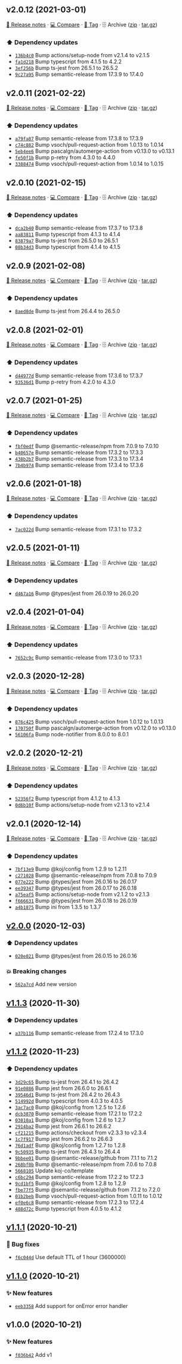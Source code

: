 ## v2.0.12 (2021-03-01)

[📝 Release notes](https://github.com/koj-co/unqueue/releases/tag/v2.0.12) · [💻 Compare](https://github.com/koj-co/unqueue/compare/v2.0.11...v2.0.12) · [🔖 Tag](https://github.com/koj-co/unqueue/tree/v2.0.12) · 🗄️ Archive ([zip](https://github.com/koj-co/unqueue/archive/v2.0.12.zip) · [tar.gz](https://github.com/koj-co/unqueue/archive/v2.0.12.tar.gz))

### ⬆️ Dependency updates

- [`136b4c0`](https://github.com/koj-co/unqueue/commit/136b4c0)  Bump actions/setup-node from v2.1.4 to v2.1.5
- [`fa1d218`](https://github.com/koj-co/unqueue/commit/fa1d218)  Bump typescript from 4.1.5 to 4.2.2
- [`3ef256b`](https://github.com/koj-co/unqueue/commit/3ef256b)  Bump ts-jest from 26.5.1 to 26.5.2
- [`9c27a95`](https://github.com/koj-co/unqueue/commit/9c27a95)  Bump semantic-release from 17.3.9 to 17.4.0

## v2.0.11 (2021-02-22)

[📝 Release notes](https://github.com/koj-co/unqueue/releases/tag/v2.0.11) · [💻 Compare](https://github.com/koj-co/unqueue/compare/v2.0.10...v2.0.11) · [🔖 Tag](https://github.com/koj-co/unqueue/tree/v2.0.11) · 🗄️ Archive ([zip](https://github.com/koj-co/unqueue/archive/v2.0.11.zip) · [tar.gz](https://github.com/koj-co/unqueue/archive/v2.0.11.tar.gz))

### ⬆️ Dependency updates

- [`a79fa87`](https://github.com/koj-co/unqueue/commit/a79fa87)  Bump semantic-release from 17.3.8 to 17.3.9
- [`c74c882`](https://github.com/koj-co/unqueue/commit/c74c882)  Bump vsoch/pull-request-action from 1.0.13 to 1.0.14
- [`5eb4ee6`](https://github.com/koj-co/unqueue/commit/5eb4ee6)  Bump pascalgn/automerge-action from v0.13.0 to v0.13.1
- [`fe50f1b`](https://github.com/koj-co/unqueue/commit/fe50f1b)  Bump p-retry from 4.3.0 to 4.4.0
- [`3388474`](https://github.com/koj-co/unqueue/commit/3388474)  Bump vsoch/pull-request-action from 1.0.14 to 1.0.15

## v2.0.10 (2021-02-15)

[📝 Release notes](https://github.com/koj-co/unqueue/releases/tag/v2.0.10) · [💻 Compare](https://github.com/koj-co/unqueue/compare/v2.0.9...v2.0.10) · [🔖 Tag](https://github.com/koj-co/unqueue/tree/v2.0.10) · 🗄️ Archive ([zip](https://github.com/koj-co/unqueue/archive/v2.0.10.zip) · [tar.gz](https://github.com/koj-co/unqueue/archive/v2.0.10.tar.gz))

### ⬆️ Dependency updates

- [`dca2b40`](https://github.com/koj-co/unqueue/commit/dca2b40)  Bump semantic-release from 17.3.7 to 17.3.8
- [`aa83811`](https://github.com/koj-co/unqueue/commit/aa83811)  Bump typescript from 4.1.3 to 4.1.4
- [`83879a7`](https://github.com/koj-co/unqueue/commit/83879a7)  Bump ts-jest from 26.5.0 to 26.5.1
- [`08b34d3`](https://github.com/koj-co/unqueue/commit/08b34d3)  Bump typescript from 4.1.4 to 4.1.5

## v2.0.9 (2021-02-08)

[📝 Release notes](https://github.com/koj-co/unqueue/releases/tag/v2.0.9) · [💻 Compare](https://github.com/koj-co/unqueue/compare/v2.0.8...v2.0.9) · [🔖 Tag](https://github.com/koj-co/unqueue/tree/v2.0.9) · 🗄️ Archive ([zip](https://github.com/koj-co/unqueue/archive/v2.0.9.zip) · [tar.gz](https://github.com/koj-co/unqueue/archive/v2.0.9.tar.gz))

### ⬆️ Dependency updates

- [`8aed8de`](https://github.com/koj-co/unqueue/commit/8aed8de)  Bump ts-jest from 26.4.4 to 26.5.0

## v2.0.8 (2021-02-01)

[📝 Release notes](https://github.com/koj-co/unqueue/releases/tag/v2.0.8) · [💻 Compare](https://github.com/koj-co/unqueue/compare/v2.0.7...v2.0.8) · [🔖 Tag](https://github.com/koj-co/unqueue/tree/v2.0.8) · 🗄️ Archive ([zip](https://github.com/koj-co/unqueue/archive/v2.0.8.zip) · [tar.gz](https://github.com/koj-co/unqueue/archive/v2.0.8.tar.gz))

### ⬆️ Dependency updates

- [`d44977d`](https://github.com/koj-co/unqueue/commit/d44977d)  Bump semantic-release from 17.3.6 to 17.3.7
- [`93536d1`](https://github.com/koj-co/unqueue/commit/93536d1)  Bump p-retry from 4.2.0 to 4.3.0

## v2.0.7 (2021-01-25)

[📝 Release notes](https://github.com/koj-co/unqueue/releases/tag/v2.0.7) · [💻 Compare](https://github.com/koj-co/unqueue/compare/v2.0.6...v2.0.7) · [🔖 Tag](https://github.com/koj-co/unqueue/tree/v2.0.7) · 🗄️ Archive ([zip](https://github.com/koj-co/unqueue/archive/v2.0.7.zip) · [tar.gz](https://github.com/koj-co/unqueue/archive/v2.0.7.tar.gz))

### ⬆️ Dependency updates

- [`fbf0edf`](https://github.com/koj-co/unqueue/commit/fbf0edf)  Bump @semantic-release/npm from 7.0.9 to 7.0.10
- [`b40657e`](https://github.com/koj-co/unqueue/commit/b40657e)  Bump semantic-release from 17.3.2 to 17.3.3
- [`438b2b7`](https://github.com/koj-co/unqueue/commit/438b2b7)  Bump semantic-release from 17.3.3 to 17.3.4
- [`7b4b974`](https://github.com/koj-co/unqueue/commit/7b4b974)  Bump semantic-release from 17.3.4 to 17.3.6

## v2.0.6 (2021-01-18)

[📝 Release notes](https://github.com/koj-co/unqueue/releases/tag/v2.0.6) · [💻 Compare](https://github.com/koj-co/unqueue/compare/v2.0.5...v2.0.6) · [🔖 Tag](https://github.com/koj-co/unqueue/tree/v2.0.6) · 🗄️ Archive ([zip](https://github.com/koj-co/unqueue/archive/v2.0.6.zip) · [tar.gz](https://github.com/koj-co/unqueue/archive/v2.0.6.tar.gz))

### ⬆️ Dependency updates

- [`7ac022d`](https://github.com/koj-co/unqueue/commit/7ac022d)  Bump semantic-release from 17.3.1 to 17.3.2

## v2.0.5 (2021-01-11)

[📝 Release notes](https://github.com/koj-co/unqueue/releases/tag/v2.0.5) · [💻 Compare](https://github.com/koj-co/unqueue/compare/v2.0.4...v2.0.5) · [🔖 Tag](https://github.com/koj-co/unqueue/tree/v2.0.5) · 🗄️ Archive ([zip](https://github.com/koj-co/unqueue/archive/v2.0.5.zip) · [tar.gz](https://github.com/koj-co/unqueue/archive/v2.0.5.tar.gz))

### ⬆️ Dependency updates

- [`d467a16`](https://github.com/koj-co/unqueue/commit/d467a16)  Bump @types/jest from 26.0.19 to 26.0.20

## v2.0.4 (2021-01-04)

[📝 Release notes](https://github.com/koj-co/unqueue/releases/tag/v2.0.4) · [💻 Compare](https://github.com/koj-co/unqueue/compare/v2.0.3...v2.0.4) · [🔖 Tag](https://github.com/koj-co/unqueue/tree/v2.0.4) · 🗄️ Archive ([zip](https://github.com/koj-co/unqueue/archive/v2.0.4.zip) · [tar.gz](https://github.com/koj-co/unqueue/archive/v2.0.4.tar.gz))

### ⬆️ Dependency updates

- [`7652c9c`](https://github.com/koj-co/unqueue/commit/7652c9c)  Bump semantic-release from 17.3.0 to 17.3.1

## v2.0.3 (2020-12-28)

[📝 Release notes](https://github.com/koj-co/unqueue/releases/tag/v2.0.3) · [💻 Compare](https://github.com/koj-co/unqueue/compare/v2.0.2...v2.0.3) · [🔖 Tag](https://github.com/koj-co/unqueue/tree/v2.0.3) · 🗄️ Archive ([zip](https://github.com/koj-co/unqueue/archive/v2.0.3.zip) · [tar.gz](https://github.com/koj-co/unqueue/archive/v2.0.3.tar.gz))

### ⬆️ Dependency updates

- [`876c425`](https://github.com/koj-co/unqueue/commit/876c425)  Bump vsoch/pull-request-action from 1.0.12 to 1.0.13
- [`170750f`](https://github.com/koj-co/unqueue/commit/170750f)  Bump pascalgn/automerge-action from v0.12.0 to v0.13.0
- [`56106fa`](https://github.com/koj-co/unqueue/commit/56106fa)  Bump node-notifier from 8.0.0 to 8.0.1

## v2.0.2 (2020-12-21)

[📝 Release notes](https://github.com/koj-co/unqueue/releases/tag/v2.0.2) · [💻 Compare](https://github.com/koj-co/unqueue/compare/v2.0.1...v2.0.2) · [🔖 Tag](https://github.com/koj-co/unqueue/tree/v2.0.2) · 🗄️ Archive ([zip](https://github.com/koj-co/unqueue/archive/v2.0.2.zip) · [tar.gz](https://github.com/koj-co/unqueue/archive/v2.0.2.tar.gz))

### ⬆️ Dependency updates

- [`52356f2`](https://github.com/koj-co/unqueue/commit/52356f2)  Bump typescript from 4.1.2 to 4.1.3
- [`0d6b10f`](https://github.com/koj-co/unqueue/commit/0d6b10f)  Bump actions/setup-node from v2.1.3 to v2.1.4

## v2.0.1 (2020-12-14)

[📝 Release notes](https://github.com/koj-co/unqueue/releases/tag/v2.0.1) · [💻 Compare](https://github.com/koj-co/unqueue/compare/v2.0.0...v2.0.1) · [🔖 Tag](https://github.com/koj-co/unqueue/tree/v2.0.1) · 🗄️ Archive ([zip](https://github.com/koj-co/unqueue/archive/v2.0.1.zip) · [tar.gz](https://github.com/koj-co/unqueue/archive/v2.0.1.tar.gz))

### ⬆️ Dependency updates

- [`7bf13e9`](https://github.com/koj-co/unqueue/commit/7bf13e9)  Bump @koj/config from 1.2.9 to 1.2.11
- [`c271028`](https://github.com/koj-co/unqueue/commit/c271028)  Bump @semantic-release/npm from 7.0.8 to 7.0.9
- [`077e222`](https://github.com/koj-co/unqueue/commit/077e222)  Bump @types/jest from 26.0.16 to 26.0.17
- [`ee39347`](https://github.com/koj-co/unqueue/commit/ee39347)  Bump @types/jest from 26.0.17 to 26.0.18
- [`a75eaf5`](https://github.com/koj-co/unqueue/commit/a75eaf5)  Bump actions/setup-node from v2.1.2 to v2.1.3
- [`f666631`](https://github.com/koj-co/unqueue/commit/f666631)  Bump @types/jest from 26.0.18 to 26.0.19
- [`a4b1875`](https://github.com/koj-co/unqueue/commit/a4b1875)  Bump ini from 1.3.5 to 1.3.7

## [v2.0.0](https://github.com/koj-co/unqueue/compare/v1.1.3...v2.0.0) (2020-12-03)

### ⬆️ Dependency updates

- [`020e021`](https://github.com/koj-co/unqueue/commit/020e021)  Bump @types/jest from 26.0.15 to 26.0.16

### 💥 Breaking changes

- [`562a7cd`](https://github.com/koj-co/unqueue/commit/562a7cd)  Add new version

## [v1.1.3](https://github.com/koj-co/unqueue/compare/v1.1.2...v1.1.3) (2020-11-30)

### ⬆️ Dependency updates

- [`a37b116`](https://github.com/koj-co/unqueue/commit/a37b116)  Bump semantic-release from 17.2.4 to 17.3.0

## [v1.1.2](https://github.com/koj-co/unqueue/compare/v1.1.1...v1.1.2) (2020-11-23)

### ⬆️ Dependency updates

- [`3d29c65`](https://github.com/koj-co/unqueue/commit/3d29c65)  Bump ts-jest from 26.4.1 to 26.4.2
- [`91e0886`](https://github.com/koj-co/unqueue/commit/91e0886)  Bump jest from 26.6.0 to 26.6.1
- [`39546d1`](https://github.com/koj-co/unqueue/commit/39546d1)  Bump ts-jest from 26.4.2 to 26.4.3
- [`514992d`](https://github.com/koj-co/unqueue/commit/514992d)  Bump typescript from 4.0.3 to 4.0.5
- [`3ac7ac0`](https://github.com/koj-co/unqueue/commit/3ac7ac0)  Bump @koj/config from 1.2.5 to 1.2.6
- [`dcb3870`](https://github.com/koj-co/unqueue/commit/dcb3870)  Bump semantic-release from 17.2.1 to 17.2.2
- [`03810a1`](https://github.com/koj-co/unqueue/commit/03810a1)  Bump @koj/config from 1.2.6 to 1.2.7
- [`2914ba2`](https://github.com/koj-co/unqueue/commit/2914ba2)  Bump jest from 26.6.1 to 26.6.2
- [`cf21215`](https://github.com/koj-co/unqueue/commit/cf21215)  Bump actions/checkout from v2.3.3 to v2.3.4
- [`1c7f917`](https://github.com/koj-co/unqueue/commit/1c7f917)  Bump jest from 26.6.2 to 26.6.3
- [`76d1adf`](https://github.com/koj-co/unqueue/commit/76d1adf)  Bump @koj/config from 1.2.7 to 1.2.8
- [`9c50935`](https://github.com/koj-co/unqueue/commit/9c50935)  Bump ts-jest from 26.4.3 to 26.4.4
- [`9bbee01`](https://github.com/koj-co/unqueue/commit/9bbee01)  Bump @semantic-release/github from 7.1.1 to 7.1.2
- [`268bf0b`](https://github.com/koj-co/unqueue/commit/268bf0b)  Bump @semantic-release/npm from 7.0.6 to 7.0.8
- [`5668105`](https://github.com/koj-co/unqueue/commit/5668105)  Update koj-co/template
- [`c6bc294`](https://github.com/koj-co/unqueue/commit/c6bc294)  Bump semantic-release from 17.2.2 to 17.2.3
- [`9cd1bf5`](https://github.com/koj-co/unqueue/commit/9cd1bf5)  Bump @koj/config from 1.2.8 to 1.2.9
- [`fbe77f5`](https://github.com/koj-co/unqueue/commit/fbe77f5)  Bump @semantic-release/github from 7.1.2 to 7.2.0
- [`01b2beb`](https://github.com/koj-co/unqueue/commit/01b2beb)  Bump vsoch/pull-request-action from 1.0.11 to 1.0.12
- [`ef0e6c8`](https://github.com/koj-co/unqueue/commit/ef0e6c8)  Bump semantic-release from 17.2.3 to 17.2.4
- [`488d72c`](https://github.com/koj-co/unqueue/commit/488d72c)  Bump typescript from 4.0.5 to 4.1.2

## [v1.1.1](https://github.com/koj-co/unqueue/compare/v1.1.0...v1.1.1) (2020-10-21)

### 🐛 Bug fixes

- [`f6c044d`](https://github.com/koj-co/unqueue/commit/f6c044d)  Use default TTL of 1 hour (3600000)

## [v1.1.0](https://github.com/koj-co/unqueue/compare/v1.0.0...v1.1.0) (2020-10-21)

### ✨ New features

- [`eeb3358`](https://github.com/koj-co/unqueue/commit/eeb3358)  Add support for onError error handler

## v1.0.0 (2020-10-21)

### ✨ New features

- [`f036b42`](https://github.com/koj-co/unqueue/commit/f036b42)  Add v1
